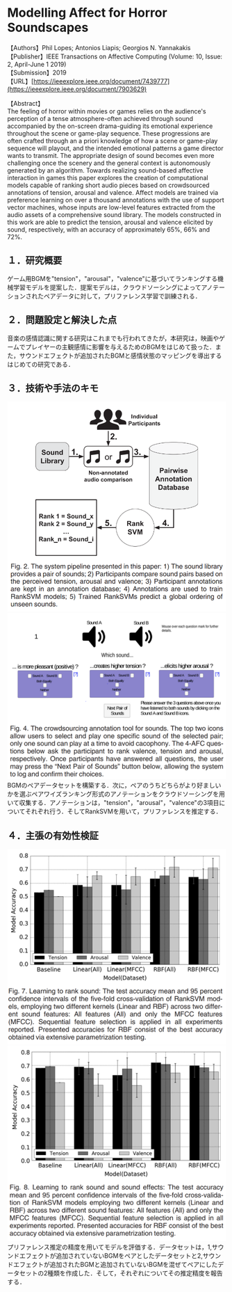 # Modelling Affect for Horror Soundscapes

【Authors】Phil Lopes; Antonios Liapis; Georgios N. Yannakakis
【Publisher】IEEE Transactions on Affective Computing (Volume: 10, Issue: 2, April-June 1 2019)  
【Submission】2019  
【URL】[https://ieeexplore.ieee.org/document/7439777](https://ieeexplore.ieee.org/document/7903629)  

【Abstract】  
The feeling of horror within movies or games relies on the audience's perception of a tense atmosphere-often achieved through sound accompanied by the on-screen drama-guiding its emotional experience throughout the scene or game-play sequence. These progressions are often crafted through an a priori knowledge of how a scene or game-play sequence will playout, and the intended emotional patterns a game director wants to transmit. The appropriate design of sound becomes even more challenging once the scenery and the general context is autonomously generated by an algorithm. Towards realizing sound-based affective interaction in games this paper explores the creation of computational models capable of ranking short audio pieces based on crowdsourced annotations of tension, arousal and valence. Affect models are trained via preference learning on over a thousand annotations with the use of support vector machines, whose inputs are low-level features extracted from the audio assets of a comprehensive sound library. The models constructed in this work are able to predict the tension, arousal and valence elicited by sound, respectively, with an accuracy of approximately 65%, 66% and 72%.

## １．研究概要  
ゲーム用BGMを"tension"，"arousal"，"valence"に基づいてランキングする機械学習モデルを提案した．提案モデルは，クラウドソーシングによってアノテーションされたペアデータに対して，プリファレンス学習で訓練される．
## ２．問題設定と解決した点  
音楽の感情認識に関する研究はこれまでも行われてきたが，本研究は，映画やゲームでプレイヤーの主観感情に影響を与えるためのBGMをはじめて扱った．また，サウンドエフェクトが追加されたBGMと感情状態のマッピングを導出するはじめての研究である．
## ３．技術や手法のキモ  
![Model](../image/Lopes2019/Fig2.PNG)  
![Model](../image/Lopes2019/Fig4.PNG)  
BGMのペアデータセットを構築する．次に，ペアのうちどちらがより好ましいかを選ぶペアワイズランキング形式のアノテーションをクラウドソーシングを用いて収集する．アノテーションは，"tension"，"arousal"，"valence"の3項目についてそれぞれ行う．そしてRankSVMを用いて，プリファレンスを推定する．
## ４．主張の有効性検証  
![Model](../image/Lopes2019/Fig7.PNG)  
![Model](../image/Lopes2019/Fig8.PNG)  
プリファレンス推定の精度を用いてモデルを評価する．データセットは，1,サウンドエフェクトが追加されていないBGMをペアとしたデータセットと2,サウンドエフェクトが追加されたBGMと追加されていないBGMを混ぜてペアにしたデータセットの2種類を作成した．そして，それぞれについてその推定精度を報告する．
